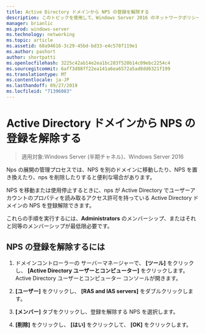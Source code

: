 ```yaml
---
title: Active Directory ドメインから NPS の登録を解除する
description: このトピックを使用して、Windows Server 2016 のネットワークポリシーサーバーを実行しているサーバーを NPS の既定のドメインまたは別のドメインに登録することができます。
manager: brianlic
ms.prod: windows-server
ms.technology: networking
ms.topic: article
ms.assetid: 68a94616-3c29-45bd-bd33-e4c578f119e1
ms.author: pashort
author: shortpatti
ms.openlocfilehash: 3225c42ab14e2ea1bc283f520b14c09ebc2254c4
ms.sourcegitcommit: 6aff3d88ff22ea141a6ea6572a5ad8dd6321f199
ms.translationtype: MT
ms.contentlocale: ja-JP
ms.lasthandoff: 09/27/2019
ms.locfileid: "71396083"
---
```

# <a name="unregister-an-nps-from-an-active-directory-domain"></a>Active Directory ドメインから NPS の登録を解除する

>適用対象:Windows Server (半期チャネル)、Windows Server 2016

Nps の展開の管理プロセスでは、NPS を別のドメインに移動したり、NPS を置き換えたり、nps を削除したりすると便利な場合があります。 

NPS を移動または使用停止するときに、nps が Active Directory でユーザーアカウントのプロパティを読み取るアクセス許可を持っている Active Directory ドメインの NPS を登録解除できます。

これらの手順を実行するには、**Administrators** のメンバーシップ、またはそれと同等のメンバーシップが最低限必要です。

## <a name="to-unregister-an-nps"></a>NPS の登録を解除するには

1. ドメインコントローラーの サーバーマネージャーで、 **[ツール]** をクリックし、 **[Active Directory ユーザーとコンピューター]** をクリックします。 Active Directory ユーザーとコンピューター コンソールが開きます。

2. **[ユーザー]** をクリックし、 **[RAS and IAS servers]** をダブルクリックします。

3. **[メンバー]** タブをクリックし、登録を解除する NPS を選択します。

4. **[削除]** をクリックし、 **[はい]** をクリックして、 **[OK]** をクリックします。

